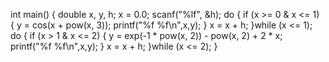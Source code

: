 int main()
{
    double x, y, h;
    x = 0.0;
    scanf("%lf", &h);
    do
    {
        if (x >= 0 & x <= 1)
        {
            y = cos(x + pow(x, 3));
            printf("%f %f\n",x,y);
        }
        x = x + h;
    }while (x <= 1);
    do
    {
        if (x > 1 & x <= 2)
        {
            y = exp(-1 * pow(x, 2)) - pow(x, 2) + 2 * x;
            printf("%f %f\n",x,y);
        }
        x = x + h;
    }while (x <= 2);
}
